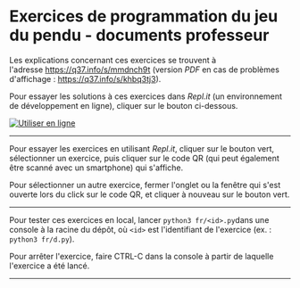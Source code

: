 # Exercices de programmation du jeu du pendu - documents professeur

Les explications concernant ces exercices se trouvent à l'adresse https://q37.info/s/mmdnch9t (version *PDF* en cas de problèmes d'affichage : https://q37.info/s/khbq3tj3).

Pour essayer les solutions à ces exercices dans *Repl.it* (un environnement de développement en ligne), cliquer sur le bouton ci-dessous.

[![Utiliser en ligne](https://q37.info/s/pcn9vgnj.svg)](https://repl.it/github/epeios-q37/hangman-fr-teacher)


---

Pour essayer les exercices en utilisant *Repl.it*, cliquer sur le bouton vert, sélectionner un exercice, puis cliquer sur le code QR (qui peut également être scanné avec un smartphone) qui s'affiche.

Pour sélectionner un autre exercice, fermer l'onglet ou la fenêtre qui s'est ouverte lors du click sur le code QR, et cliquer à nouveau sur le bouton vert.

---

Pour tester ces exercices en local, lancer `python3 fr/<id>.py`dans une console à la racine du dépôt, où `<id>` est l'identifiant de l'exercice (ex. : `python3 fr/d.py`).

Pour arrêter l'exercice, faire CTRL-C dans la console à partir de laquelle l'exercice a été lancé.

---